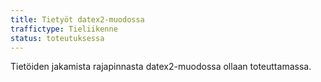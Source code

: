 ```yaml
---
title: Tietyöt datex2-muodossa
traffictype: Tieliikenne
status: toteutuksessa
---
```


Tietöiden jakamista rajapinnasta datex2-muodossa ollaan toteuttamassa.